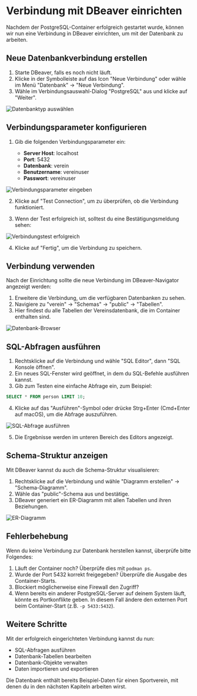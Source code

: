 # Verbindung mit DBeaver einrichten

Nachdem der PostgreSQL-Container erfolgreich gestartet wurde, können wir nun eine Verbindung in DBeaver einrichten, um mit der Datenbank zu arbeiten.

## Neue Datenbankverbindung erstellen

1. Starte DBeaver, falls es noch nicht läuft.
2. Klicke in der Symbolleiste auf das Icon "Neue Verbindung" oder wähle im Menü "Datenbank" → "Neue Verbindung".
3. Wähle im Verbindungsauswahl-Dialog "PostgreSQL" aus und klicke auf "Weiter".

![Datenbanktyp auswählen](img/dbeaver_select_postgresql.png)

## Verbindungsparameter konfigurieren

1. Gib die folgenden Verbindungsparameter ein:

   - **Server Host**: localhost
   - **Port**: 5432
   - **Datenbank**: verein
   - **Benutzername**: vereinuser
   - **Passwort**: vereinuser

![Verbindungsparameter eingeben](img/dbeaver_connection_settings.png)

2. Klicke auf "Test Connection", um zu überprüfen, ob die Verbindung funktioniert.

3. Wenn der Test erfolgreich ist, solltest du eine Bestätigungsmeldung sehen:

![Verbindungstest erfolgreich](img/dbeaver_connection_test_success.png)

4. Klicke auf "Fertig", um die Verbindung zu speichern.

## Verbindung verwenden

Nach der Einrichtung sollte die neue Verbindung im DBeaver-Navigator angezeigt werden:

1. Erweitere die Verbindung, um die verfügbaren Datenbanken zu sehen.
2. Navigiere zu "verein" → "Schemas" → "public" → "Tabellen".
3. Hier findest du alle Tabellen der Vereinsdatenbank, die im Container enthalten sind.

![Datenbank-Browser](img/dbeaver_database_browser.png)

## SQL-Abfragen ausführen

1. Rechtsklicke auf die Verbindung und wähle "SQL Editor", dann "SQL Konsole öffnen".
2. Ein neues SQL-Fenster wird geöffnet, in dem du SQL-Befehle ausführen kannst.
3. Gib zum Testen eine einfache Abfrage ein, zum Beispiel:

```sql
SELECT * FROM person LIMIT 10;
```

4. Klicke auf das "Ausführen"-Symbol oder drücke Strg+Enter (Cmd+Enter auf macOS), um die Abfrage auszuführen.

![SQL-Abfrage ausführen](img/dbeaver_sql_query.png)

5. Die Ergebnisse werden im unteren Bereich des Editors angezeigt.

## Schema-Struktur anzeigen

Mit DBeaver kannst du auch die Schema-Struktur visualisieren:

1. Rechtsklicke auf die Verbindung und wähle "Diagramm erstellen" → "Schema-Diagramm".
2. Wähle das "public"-Schema aus und bestätige.
3. DBeaver generiert ein ER-Diagramm mit allen Tabellen und ihren Beziehungen.

![ER-Diagramm](img/dbeaver_er_diagram.png)

## Fehlerbehebung

Wenn du keine Verbindung zur Datenbank herstellen kannst, überprüfe bitte Folgendes:

1. Läuft der Container noch? Überprüfe dies mit `podman ps`.
2. Wurde der Port 5432 korrekt freigegeben? Überprüfe die Ausgabe des Container-Starts.
3. Blockiert möglicherweise eine Firewall den Zugriff?
4. Wenn bereits ein anderer PostgreSQL-Server auf deinem System läuft, könnte es Portkonflikte geben. In diesem Fall ändere den externen Port beim Container-Start (z.B. `-p 5433:5432`).

## Weitere Schritte

Mit der erfolgreich eingerichteten Verbindung kannst du nun:

- SQL-Abfragen ausführen
- Datenbank-Tabellen bearbeiten
- Datenbank-Objekte verwalten
- Daten importieren und exportieren

Die Datenbank enthält bereits Beispiel-Daten für einen Sportverein, mit denen du in den nächsten Kapiteln arbeiten wirst.
